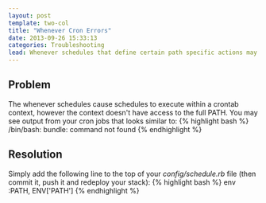 ```yaml
---
layout: post
template: two-col
title: "Whenever Cron Errors"
date: 2013-09-26 15:33:13
categories: Troubleshooting
lead: Whenever schedules that define certain path specific actions may have errors in your cron output similar to /bin/bash bundle command not found
---
```



## Problem
The whenever schedules cause schedules to execute within a crontab context, however the context doesn't have access to the full PATH.
You may see output from your cron jobs that looks similar to:
{% highlight bash %}
/bin/bash: bundle: command not found
{% endhighlight %}

## Resolution
Simply add the following line to the top of your *config/schedule.rb* file (then commit it, push it and redeploy your stack):
{% highlight bash %}
env :PATH, ENV['PATH']
{% endhighlight %}